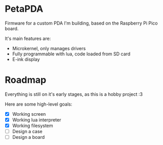 # PetaPDA

Firmware for a custom PDA I'm building, based on the Raspberry Pi Pico board.

It's main features are:
- Microkernel, only manages drivers
- Fully programmable with lua, code loaded from SD card
- E-ink display

# Roadmap

Everything is still on it's early stages, as this is a hobby project :3

Here are some high-level goals:
- [x] Working screen
- [x] Working lua interpreter
- [x] Working filesystem
- [ ] Design a case
- [ ] Design a board